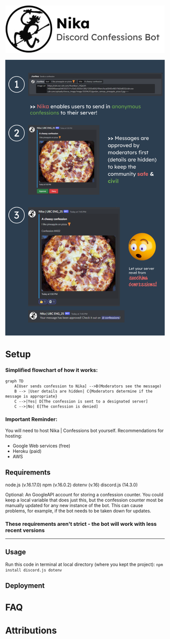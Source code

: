 ![](images/titleBanner2.png)
---

![](images/newBan.png)

# Setup
### Simplified flowchart of how it works:

```mermaid
graph TD
    A[User sends confession to Nika] -->B(Moderators see the message)
    B --> |User details are hidden| C{Moderators determine if the message is appropriate}
    C -->|Yes| D[The confession is sent to a designated server]
    C -->|No| E[The confession is denied]
```

### Important Reminder:
You will need to host Nika | Confessions bot yourself.
Recommendations for hosting:
- Google Web services (free)
- Heroku (paid)
- AWS

## Requirements
node.js (v.16.17.0)
npm (v.16.0.2)
dotenv (v.16)
discord.js (14.3.0)

Optional: An GoogleAPI account for storing a confession counter. You could keep a local variable that does just this, but the confession counter most be manually updated for any new instance of the bot. This can cause problems, for example, if the bot needs to be taken down for updates.

### These requirements aren't strict - the bot will work with less recent versions
---

## Usage


Run this code in terminal at local directory (where you kept the project):
```npm install discord.js dotenv```



## Deployment



# FAQ

# Attributions

